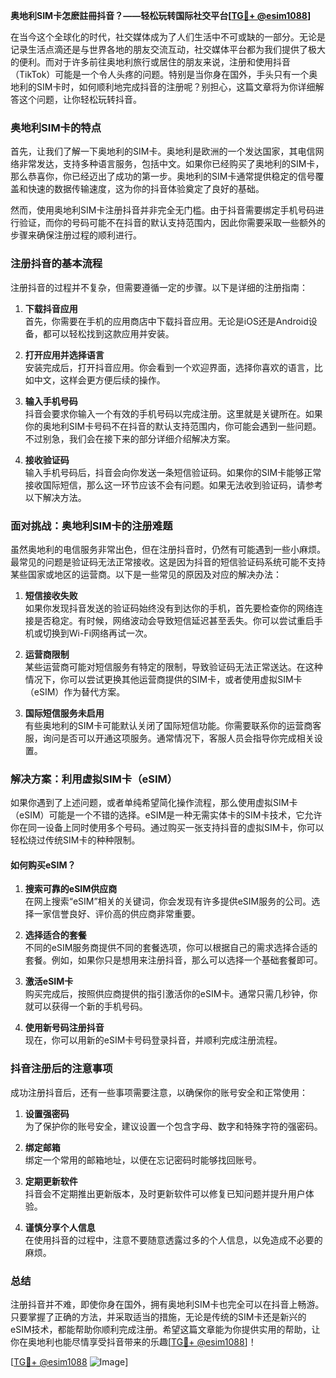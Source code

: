 **奥地利SIM卡怎麽註冊抖音？——轻松玩转国际社交平台[[TG💪+ @esim1088](https://t.me/s/esim1088)]**

在当今这个全球化的时代，社交媒体成为了人们生活中不可或缺的一部分。无论是记录生活点滴还是与世界各地的朋友交流互动，社交媒体平台都为我们提供了极大的便利。而对于许多前往奥地利旅行或居住的朋友来说，注册和使用抖音（TikTok）可能是一个令人头疼的问题。特别是当你身在国外，手头只有一个奥地利的SIM卡时，如何顺利地完成抖音的注册呢？别担心，这篇文章将为你详细解答这个问题，让你轻松玩转抖音。

### 奥地利SIM卡的特点

首先，让我们了解一下奥地利的SIM卡。奥地利是欧洲的一个发达国家，其电信网络非常发达，支持多种语言服务，包括中文。如果你已经购买了奥地利的SIM卡，那么恭喜你，你已经迈出了成功的第一步。奥地利的SIM卡通常提供稳定的信号覆盖和快速的数据传输速度，这为你的抖音体验奠定了良好的基础。

然而，使用奥地利SIM卡注册抖音并非完全无门槛。由于抖音需要绑定手机号码进行验证，而你的号码可能不在抖音的默认支持范围内，因此你需要采取一些额外的步骤来确保注册过程的顺利进行。

### 注册抖音的基本流程

注册抖音的过程并不复杂，但需要遵循一定的步骤。以下是详细的注册指南：

1. **下载抖音应用**  
   首先，你需要在手机的应用商店中下载抖音应用。无论是iOS还是Android设备，都可以轻松找到这款应用并安装。

2. **打开应用并选择语言**  
   安装完成后，打开抖音应用。你会看到一个欢迎界面，选择你喜欢的语言，比如中文，这样会更方便后续的操作。

3. **输入手机号码**  
   抖音会要求你输入一个有效的手机号码以完成注册。这里就是关键所在。如果你的奥地利SIM卡号码不在抖音的默认支持范围内，你可能会遇到一些问题。不过别急，我们会在接下来的部分详细介绍解决方案。

4. **接收验证码**  
   输入手机号码后，抖音会向你发送一条短信验证码。如果你的SIM卡能够正常接收国际短信，那么这一环节应该不会有问题。如果无法收到验证码，请参考以下解决方法。

### 面对挑战：奥地利SIM卡的注册难题

虽然奥地利的电信服务非常出色，但在注册抖音时，仍然有可能遇到一些小麻烦。最常见的问题是验证码无法正常接收。这是因为抖音的短信验证码系统可能不支持某些国家或地区的运营商。以下是一些常见的原因及对应的解决办法：

1. **短信接收失败**  
   如果你发现抖音发送的验证码始终没有到达你的手机，首先要检查你的网络连接是否稳定。有时候，网络波动会导致短信延迟甚至丢失。你可以尝试重启手机或切换到Wi-Fi网络再试一次。

2. **运营商限制**  
   某些运营商可能对短信服务有特定的限制，导致验证码无法正常送达。在这种情况下，你可以尝试更换其他运营商提供的SIM卡，或者使用虚拟SIM卡（eSIM）作为替代方案。

3. **国际短信服务未启用**  
   有些奥地利的SIM卡可能默认关闭了国际短信功能。你需要联系你的运营商客服，询问是否可以开通这项服务。通常情况下，客服人员会指导你完成相关设置。

### 解决方案：利用虚拟SIM卡（eSIM）

如果你遇到了上述问题，或者单纯希望简化操作流程，那么使用虚拟SIM卡（eSIM）可能是一个不错的选择。eSIM是一种无需实体卡的SIM卡技术，它允许你在同一设备上同时使用多个号码。通过购买一张支持抖音的虚拟SIM卡，你可以轻松绕过传统SIM卡的种种限制。

#### 如何购买eSIM？

1. **搜索可靠的eSIM供应商**  
   在网上搜索“eSIM”相关的关键词，你会发现有许多提供eSIM服务的公司。选择一家信誉良好、评价高的供应商非常重要。

2. **选择适合的套餐**  
   不同的eSIM服务商提供不同的套餐选项，你可以根据自己的需求选择合适的套餐。例如，如果你只是想用来注册抖音，那么可以选择一个基础套餐即可。

3. **激活eSIM卡**  
   购买完成后，按照供应商提供的指引激活你的eSIM卡。通常只需几秒钟，你就可以获得一个新的手机号码。

4. **使用新号码注册抖音**  
   现在，你可以用新的eSIM卡号码登录抖音，并顺利完成注册流程。

### 抖音注册后的注意事项

成功注册抖音后，还有一些事项需要注意，以确保你的账号安全和正常使用：

1. **设置强密码**  
   为了保护你的账号安全，建议设置一个包含字母、数字和特殊字符的强密码。

2. **绑定邮箱**  
   绑定一个常用的邮箱地址，以便在忘记密码时能够找回账号。

3. **定期更新软件**  
   抖音会不定期推出更新版本，及时更新软件可以修复已知问题并提升用户体验。

4. **谨慎分享个人信息**  
   在使用抖音的过程中，注意不要随意透露过多的个人信息，以免造成不必要的麻烦。

### 总结

注册抖音并不难，即使你身在国外，拥有奥地利SIM卡也完全可以在抖音上畅游。只要掌握了正确的方法，并采取适当的措施，无论是传统的SIM卡还是新兴的eSIM技术，都能帮助你顺利完成注册。希望这篇文章能为你提供实用的帮助，让你在奥地利也能尽情享受抖音带来的乐趣[[TG💪+ @esim1088](https://t.me/s/esim1088)]！

[[TG💪+ @esim1088](https://t.me/s/esim1088) ![Image](https://i.postimg.cc/4NQfJmqS/Snipaste-2025-05-13-00-14-12.png)]
